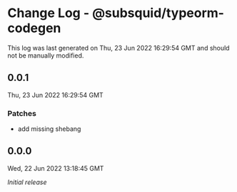 # Change Log - @subsquid/typeorm-codegen

This log was last generated on Thu, 23 Jun 2022 16:29:54 GMT and should not be manually modified.

## 0.0.1
Thu, 23 Jun 2022 16:29:54 GMT

### Patches

- add missing shebang

## 0.0.0
Wed, 22 Jun 2022 13:18:45 GMT

_Initial release_

